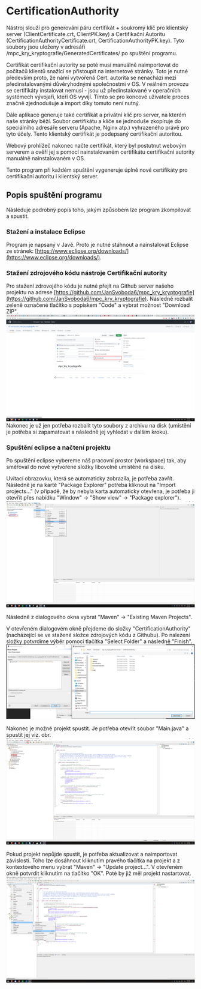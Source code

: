 # CertificationAuthority

Nástroj slouží pro generování páru certifikát + soukromý klíč pro klientský server (ClientCertificate.crt, ClientPK.key) a Certifikační Autoritu (CertificationAuthorityCertificate.crt, CertificationAuthorityPK.key). Tyto soubory jsou uloženy v adresáři /mpc_kry_kryptografie/GeneratedCertificates/ po spuštění programu.

Certifikát certifikační autority se poté musí manuálně naimportovat do počítačů klientů snažící se přistoupit na internetové stránky. Toto je nutné především proto, že námi vytvořená Cert. autorita se nenachází mezi předinstalovanými důvěryhodnými společnostmi v OS. V reálném provozu se certifikáty instalovat nemusí - jsou už předinstalované v operačních systémech vývojaři, kteří OS vyvíjí. Tímto se pro koncové uživatele proces značně zjednodušuje a import díky tomuto není nutný.

Dále aplikace generuje také certifikát a privátní klíč pro server, na kterém naše stránky běží. Soubor certifikátu a klíče se jednoduše zkopíruje do speciálního adresáře serveru (Apache, Nginx atp.) vyhrazeného právě pro tyto účely. Tento klientský certifikát je podepsaný certifikační autoritou.

Webový prohlížeč nakonec načte certifikát, který byl postutnut webovým serverem a ověří jej s pomocí nainstalovaném certifikátu certifikační autority manuálně nainstalovaném v OS.

Tento program při každém spuštění vygeneruje úplně nové certifikáty pro certifikační autoritu i klientský server.

## Popis spuštění programu
Následuje podrobný popis toho, jakým způsobem lze program zkompilovat a spustit.

### Stažení a instalace Eclipse
Program je napsaný v Javě. Proto je nutné stáhnout a nainstalovat Eclipse ze stránek: [https://www.eclipse.org/downloads/](https://www.eclipse.org/downloads/).

### Stažení zdrojového kódu nástroje Certifikační autority
Pro stažení zdrovojého kódu je nutné přejít na Github server našeho projektu na adrese [https://github.com/JanSvoboda6/mpc_kry_kryptografie](https://github.com/JanSvoboda6/mpc_kry_kryptografie). Následně rozbalit zeleně označené tlačítko s popiskem "Code" a vybrat možnost "Download ZIP".
![Stažení zdrojového kódu projektu z Github serveru](https://github.com/JanSvoboda6/mpc_kry_kryptografie/blob/dev-hwired/CertificationAuthority/Documentation/img/github-download-source.png?raw=true)
Nakonec je už jen potřeba rozbalit tyto soubory z archivu na disk (umístění je potřeba si zapamatovat a následně jej vyhledat v dalším kroku).

### Spuštění eclipse a načtení projektu
Po spuštění eclipse vybereme náš pracovní prostor (workspace) tak, aby směřoval do nově vytvořené složky libovolně umístěné na disku.

Uvítací obrazovku, která se automaticky zobrazila, je potřeba zavřít. Následně je na kartě "Package Explorer" potřeba kliknout na "Import projects..." (v případě, že by nebyla karta automaticky otevřena, je potřeba ji otevřít přes nabídku "Window" -> "Show view" -> "Package explorer").
![Výběr adresáře projektu](https://github.com/JanSvoboda6/mpc_kry_kryptografie/blob/dev-hwired/CertificationAuthority/Documentation/img/eclipse-import-project.png?raw=true)

Následně z dialogového okna vybrat "Maven" -> "Existing Maven Projects".

V otevřeném dialogovém okně přejdeme do složky "CertificationAuthority" (nacházející se ve stažené složce zdrojových kódu z Githubu). Po nalezení složky potvrdíme výběr pomocí tlačítka "Select Folder" a následně "Finish".
![Výběr složky pro import](https://github.com/JanSvoboda6/mpc_kry_kryptografie/blob/dev-hwired/CertificationAuthority/Documentation/img/eclipse-import-browse.png?raw=true)

Nakonec je možné projekt spustit. Je potřeba otevřít soubor "Main.java" a spustit jej viz. obr.
![Spuštění projektu](https://github.com/JanSvoboda6/mpc_kry_kryptografie/blob/dev-hwired/CertificationAuthority/Documentation/img/eclipse-project-run.png?raw=true)

Pokud projekt nepůjde spustit, je potřeba aktualizovat a naimportovat závislosti. Toho lze dosáhnout kliknutím pravého tlačítka na projekt a z kontextového menu vybrat "Maven" -> "Update project...". V otevřeném okně potvrdit kliknutím na tlačítko "OK". Poté by již měl projekt nastartovat.
![Spuštění projektu](https://github.com/JanSvoboda6/mpc_kry_kryptografie/blob/dev-hwired/CertificationAuthority/Documentation/img/maven-update-project.png?raw=true)
